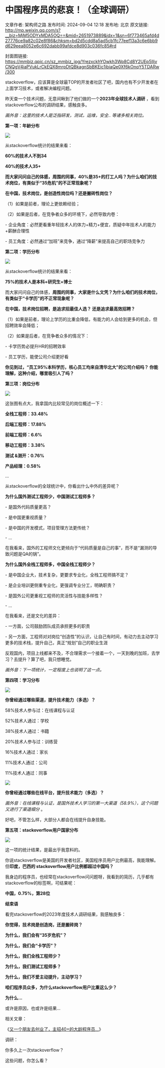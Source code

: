 # 中国程序员的悲哀！（全球调研）

文章作者: 架构师之路
发布时间: 2024-09-04 12:18
发布地: 北京
原文链接: http://mp.weixin.qq.com/s?__biz=MjM5ODYxMDA5OQ==&mid=2651973889&idx=1&sn=6f773465afd4d27776ce9a82c02e8f86&chksm=bd2d5cdd8a5ad5cb1fc77eef13a3c6e6bb9d629eea8052e6c692dabb99afdce8d903c036fc85#rd

封面图链接: https://mmbiz.qpic.cn/sz_mmbiz_jpg/YrezxckhYOwkh3Wp8Cd8Y2UEp5IljvCNQgV4iaPVukLrCkEQX8mrpDtQBkagnSbBKEic1ibiaQe0Xf6kOnqY5TDARw/300

stackoverflow，应该算是全球最TOP的开发者社区了吧，国内也有不少开发者在上面学习技术，或者解决编程问题。

  

昨天查一个技术问题，无意间瞅到了他们做的一个**2023年全球技术人调研** ，看到stackoverflow公布的调研结果，感触良多。

 _画外音：这里的技术人是泛指研发，测试，运维，安全.. 等诸多相关岗位。_

  

**第一项：年龄分布**

![](https://mmbiz.qpic.cn/sz_mmbiz_png/YrezxckhYOwkh3Wp8Cd8Y2UEp5IljvCNYibiabGqicL9HHzUdr0ia4CFsdzicM42hKCO24APwyZI48UWmPwUDOTbsrw/640?wx_fmt=png&from=appmsg)

从stackoverflow统计的结果来看：

**60%的技术人不到34**

**40%的技术人35+**

  

**而大家问问自己的体感，周围的同事，40%是35+的打工人吗？为什么咱们的技术岗位，有类似于“35危机”的不正常现象呢？**

  

**在中国，技术岗位，是创造性岗位吗？还是搬砖性岗位？**

（1）如果是前者，理论上更依赖经验；

（2）如果是后者，在竞争者众多的环境下，必然导致内卷：

\- 企业角度：必然更看重年轻技术人的体力+精力+便宜，质疑中年技术人的能力+薪酬合理性

\- 员工角度：必然通过“加班”来竞争，通过“降薪”来提高自己的职场竞争力

  

**第二项：学历分布**

![](https://mmbiz.qpic.cn/sz_mmbiz_png/YrezxckhYOwkh3Wp8Cd8Y2UEp5IljvCNERS7Btvia7LuIaxrCHln86G8aUuw3wBZYt7EqssTtWXfqewRhQW0hmA/640?wx_fmt=png&from=appmsg)

从stackoverflow统计的结果来看：

**75%的技术人是本科+研究生+博士**

  

而大家问问自己的体感，**周围的同事，大家是什么文凭？为什么咱们的技术岗位，有类似于“卡学历”的不正常现象呢？**

  

**在中国，技术岗位招聘，是追求招最佳人选？ 还是追求最高效招聘？**

（1）如果是前者，理论上学历的比重会降低，有能力的人会给到更多的机会，但招聘效率会降低；

（2）如果是后者，在竞争者众多的情况下：

\- 卡学历势必提升HR的招聘效率

\- 员工学历，能使公司介绍更好看

  

**你见到过，“员工95%本科学历，核心员工均来自清华北大”的公司介绍吗？ 你能理解，这种介绍，哪里吸引人了吗？**

  

**第三项：岗位分布**

![](https://mmbiz.qpic.cn/sz_mmbiz_png/YrezxckhYOwkh3Wp8Cd8Y2UEp5IljvCN2NZp2ibJcO8UsMWCEEU6tIhpYxSTVD8ib7QrbFjltxmhPcsNNCXH4C2g/640?wx_fmt=png&from=appmsg)

这张图有点大，我拿国内比较常见的岗位概述一下：

**全栈工程师：33.48%**

**后端工程师：17.88%**

**前端工程师：6.6%**

**移动工程师：3.38%**

**测试 &测开：0.76%**

**产品经理：0.58%**

…

  

从stackoverflow的全球统计中，你看出什么中外的差异呢？

  

**为什么国外测试工程师少，中国测试工程师多？**

\- 是国外代码质量更高？

\- 是中国更重视质量？

\- 是中国的开发模式，项目管理方法更传统？

\- …

在我看来，国外的工程师文化更倾向于“代码质量是自己的事”，而不是“漏测的导致问题是QA的锅”。

  

**为什么国外全栈工程师多，中国全栈工程师少？**

\- 是中国企业大，技术复杂，更要求专业化，全栈工程师搞不定？

\- 是企业培训更侧重专业化，更强调专业分工，明确职责？

\- 是国外公司更重视工程师的灵活性与技能多样性？

\- …

在我看来，还是文化的差异：

\- 一方面，公司鼓励团队成员承担更多的职责

\- 另一方面，工程师对对岗位“创造性”的认识，让自己有时间，有动力去主动学习更多的技术栈，提升自己，真正“规划”自己的职业生涯

  

反观国内，项目上线都来不及，不合理需求一个接着一个，一天到晚的加班，去学习？去提升？算了吧，我只想睡觉。

 _画外音：下一项统计，一定程度上也说明了这一点。_

  

**第四项：学习分布**

![](https://mmbiz.qpic.cn/sz_mmbiz_png/YrezxckhYOwkh3Wp8Cd8Y2UEp5IljvCNBMT90JiclrczBickuvibJHbvFFrXY5maFc06KF0MVRPmpnhhadDrxyT0g/640?wx_fmt=png&from=appmsg)

**你曾经通过哪些渠道，提升技术能力（多选）？**

58%技术人参与过：在线课程与认证

52%技术人通过：学校

38%技术人通过：书籍

20%技术人参与过：训练营

16%技术人通过：家长

11%技术人通过：公司

11%技术人通过：同事

  

![](https://mmbiz.qpic.cn/sz_mmbiz_png/YrezxckhYOwkh3Wp8Cd8Y2UEp5IljvCNq147X2rvdC5Hic1QSfJXUvHibmAQwGJIjIaLlE9nuz8ib9guM5tgqIUfw/640?wx_fmt=png&from=appmsg)

**你曾经通过哪些在线平台，提升技术能力（多选）？**

 _画外音：在线课程与认证，是国外技术人学习的第一大渠道（58.9%），这个问题又进行了渠道细分_ 。

  

好吧，不管怎么样，大部分人都会在线提升自身技能。

  

**第五项：stackoverflow用户国家分布**

![](https://mmbiz.qpic.cn/sz_mmbiz_png/YrezxckhYOwkh3Wp8Cd8Y2UEp5IljvCNVwwfQGia7ibnfib3tmRO23GZojdm0q6RibkDGkXeVwqOrYiaekHZ0mrPjRw/640?wx_fmt=png&from=appmsg)

这一项的统计结果，是最出乎我意料的。

  

你说stackoverflow是美国的开发者社区，美国程序员用户比例最高，我能理解。但**印度，巴西的 stackoverflow用户比例都超过中国吗？**

  

我身边的程序员，也经常在stackoverflow问问题呀，我看到的简历，几乎都有stackoverflow的标签啊，可结果呢：

**中国，0.75%，第28位**

  

**结束语**  

看完stackoverflow的2023年度技术人调研结果，我感触良多：

**你觉得，技术岗是创造岗，还是搬砖岗？**

**为什么，我们会有“35岁危机”？**

**为什么，我们会“卡学历”？**

**为什么，我们全栈工程师少？**

**为什么，我们测试工程师多？**

**为什么，我们不爱主动提升，主动学习？**

**咱们程序员众多，为什么stackoverflow用户比重这么少？**

**为什么...**

  

或许是原因，也或许是结果...

  

相关文章：

《[又一个朋友去创业了，主招40+的大龄程序员...](http://mp.weixin.qq.com/s?__biz=MjM5ODYxMDA5OQ==&mid=2651973686&idx=1&sn=21600b2df7cba7ce934870c1a3a8ec21&chksm=bd2d5dea8a5ad4fc84e1fec7c72338e7cfe23e60a1b17cc0fc499981bcc191bc97326acce4b5&scene=21#wechat_redirect)》

  

调研：

你多久上一次stackoverflow？

这些问题，你怎么看？

